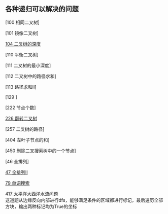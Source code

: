 ## 各种递归可以解决的问题

[100 相同二叉树]

[101 镜像二叉树]

[104 二叉树的深度](https://leetcode-cn.com/problems/maximum-depth-of-binary-tree/)  

[110 平衡二叉树]

[111 二叉树的最小深度]

[112 二叉树中的路径求和]

[113 路径求和Ⅱ]

[129 ]

[222 节点个数]

[226 翻转二叉树](https://leetcode-cn.com/problems/invert-binary-tree/)  

[257 二叉树的路径]

[404 左叶子节点的和]

[450 删除二叉搜索树中的一个节点]


[46 全排列]

[47 全排列Ⅱ](https://leetcode-cn.com/problems/permutations-ii/)

[79 单词搜索](https://leetcode-cn.com/problems/word-search/)  

[417 太平洋大西洋水流问题](https://leetcode-cn.com/problems/pacific-atlantic-water-flow/)  
这道题从边缘反向内部进行dfs，能够满足条件的区域都进行标记，最后遍历全部方块，输出两种标记均为True的坐标




